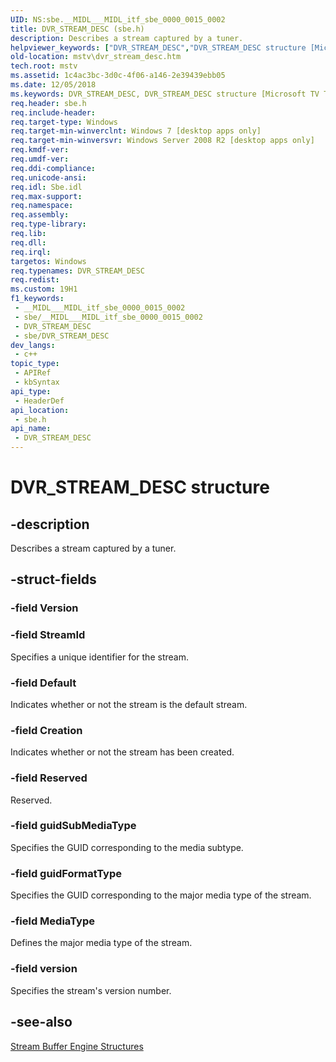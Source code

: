 ```yaml
---
UID: NS:sbe.__MIDL___MIDL_itf_sbe_0000_0015_0002
title: DVR_STREAM_DESC (sbe.h)
description: Describes a stream captured by a tuner.
helpviewer_keywords: ["DVR_STREAM_DESC","DVR_STREAM_DESC structure [Microsoft TV Technologies]","PDVR_STREAM_DESC","PDVR_STREAM_DESC structure pointer [Microsoft TV Technologies]","mstv.dvr_stream_desc","sbe/DVR_STREAM_DESC","sbe/PDVR_STREAM_DESC"]
old-location: mstv\dvr_stream_desc.htm
tech.root: mstv
ms.assetid: 1c4ac3bc-3d0c-4f06-a146-2e39439ebb05
ms.date: 12/05/2018
ms.keywords: DVR_STREAM_DESC, DVR_STREAM_DESC structure [Microsoft TV Technologies], PDVR_STREAM_DESC, PDVR_STREAM_DESC structure pointer [Microsoft TV Technologies], mstv.dvr_stream_desc, sbe/DVR_STREAM_DESC, sbe/PDVR_STREAM_DESC
req.header: sbe.h
req.include-header: 
req.target-type: Windows
req.target-min-winverclnt: Windows 7 [desktop apps only]
req.target-min-winversvr: Windows Server 2008 R2 [desktop apps only]
req.kmdf-ver: 
req.umdf-ver: 
req.ddi-compliance: 
req.unicode-ansi: 
req.idl: Sbe.idl
req.max-support: 
req.namespace: 
req.assembly: 
req.type-library: 
req.lib: 
req.dll: 
req.irql: 
targetos: Windows
req.typenames: DVR_STREAM_DESC
req.redist: 
ms.custom: 19H1
f1_keywords:
 - __MIDL___MIDL_itf_sbe_0000_0015_0002
 - sbe/__MIDL___MIDL_itf_sbe_0000_0015_0002
 - DVR_STREAM_DESC
 - sbe/DVR_STREAM_DESC
dev_langs:
 - c++
topic_type:
 - APIRef
 - kbSyntax
api_type:
 - HeaderDef
api_location:
 - sbe.h
api_name:
 - DVR_STREAM_DESC
---
```


# DVR_STREAM_DESC structure


## -description

Describes a stream captured by a tuner.

## -struct-fields

### -field Version

### -field StreamId

Specifies a unique identifier for the stream.

### -field Default

Indicates whether or not the stream is the default stream.

### -field Creation

Indicates whether or not the stream has been created.

### -field Reserved

Reserved.

### -field guidSubMediaType

Specifies the GUID corresponding to the media subtype.

### -field guidFormatType

Specifies the GUID corresponding to the major media type of the stream.

### -field MediaType

Defines the major media type of the stream.

### -field version

Specifies the stream's version number.

## -see-also

<a href="https://docs.microsoft.com/previous-versions/windows/desktop/mstv/stream-buffer-engine-structures">Stream Buffer Engine Structures</a>

